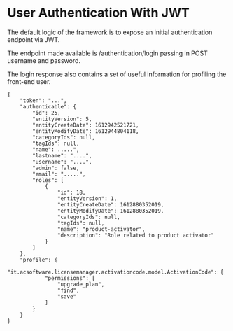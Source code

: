 # User Authentication With JWT [](id=user-auth-with-jwt)

The default logic of the framework is to expose an initial authentication endpoint via JWT.

The endpoint made available is /authentication/login passing in POST username and password.

The login response also contains a set of useful information for profiling the front-end user.

```
{
    "token": "...",
    "authenticable": {
        "id": 25,
        "entityVersion": 5,
        "entityCreateDate": 1612942521721,
        "entityModifyDate": 1612944804118,
        "categoryIds": null,
        "tagIds": null,
        "name": .....",
        "lastname": "....",
        "username": "....",
        "admin": false,
        "email": ".....",
        "roles": [
            {
                "id": 18,
                "entityVersion": 1,
                "entityCreateDate": 1612880352019,
                "entityModifyDate": 1612880352019,
                "categoryIds": null,
                "tagIds": null,
                "name": "product-activator",
                "description": "Role related to product activator"
            }
        ]
    },
    "profile": {
        "it.acsoftware.licensemanager.activationcode.model.ActivationCode": {
            "permissions": [
                "upgrade_plan",
                "find",
                "save"
            ]
        }
    }
}
```

